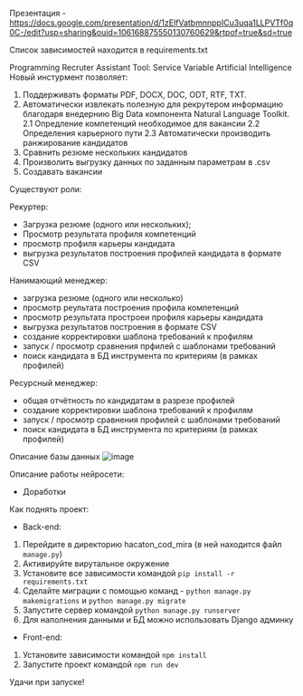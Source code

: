 Презентация - https://docs.google.com/presentation/d/1zElfVatbmnnppICu3uqa1LLPVTf0q0C-/edit?usp=sharing&ouid=106168875550130760629&rtpof=true&sd=true

Список зависимостей находится в requirements.txt

Programming Recruter Assistant Tool: Service Variable Artificial Intelligence
Новый инстурмент позволяет:
1. Поддерживать форматы PDF, DOCX, DOC, ODT, RTF, TXT.
2. Автоматически извлекать полезную для рекрутером информацию благодаря внедернию Big Data компонента Natural Language Toolkit.
2.1 Опредление компетенций необходимое для вакансии
2.2 Определения карьерного пути
2.3 Автоматически производить ранжирование кандидатов 
4. Сравнить резюме нескольких кандидатов
5. Произволить выгрузку данных по заданным параметрам в .csv
6. Создавать вакансии

Существуют роли:

Рекуртер:
- Загрузка резюме (одного или нескольких); 
- Просмотр результата профиля компетенций
- просмотр профиля карьеры кандидата
- выгрузка результатов построения профилей кандидата в формате CSV

Нанимающий менеджер:
- загрузка резюме (одного или несколько)
- просмотр реультата построения профила компетенций
- просмотр результата простроеи профиля карьеры кандидата
- выгрузка результатов построения в формате CSV
- создание корректировки шаблона требований к профилям
- запуск / просмотр сравнения прфилей с шаблонами требований 
- поиск кандидата в БД инструмента по критериям (в рамках профилей)

Ресурсный менеджер:
- общая отчётность по кандидатам в разрезе профилей
- создание корректировки шаблона требований к профилям
- запуск / просмотр сравнения профилей с шаблонами требований
- поиск кандидата в БД инструмента по критериям (в рамках профилей)

Описание базы данных
![image](https://github.com/HakatonBR/HakatonCodMira2024/assets/171221388/b09390ba-0521-4d49-a112-fc422697790c)

Описание работы нейросети:

- Доработки 

Как поднять проект:

- Back-end:
1. Перейдите в директорию hacaton_cod_mira (в ней находится файл `manage.py`)
2. Активируйте вирутальное окружение 
3. Установите все зависимости командой `pip install -r requirements.txt`
4. Сделайте миграции с помощью команд - `python manage.py makemigrations` и `python manage.py migrate`
5. Запустите сервер командой `python manage.py runserver`
6. Для наполнения данными и БД можно использовать Django админку

- Front-end:
1. Установите зависимости командой `npm install`
2. Запустите проект командой `npm run dev`

Удачи при запуске!
